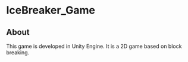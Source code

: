 # IceBreaker_Game
## About
This game is developed in Unity Engine.
It is a 2D game based on block breaking.
